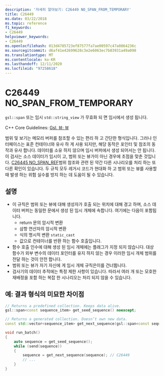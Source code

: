 ```yaml
---
description: '자세히 알아보기: C26449 NO_SPAN_FROM_TEMPORARY'
title: C26449
ms.date: 03/22/2018
ms.topic: reference
f1_keywords:
- C26449
helpviewer_keywords:
- C26449
ms.openlocfilehash: 013d4785723ef87577fa7ae00597c47a0864236c
ms.sourcegitcommit: d6af41e42699628c3e2e6063ec7b03931a49a098
ms.translationtype: MT
ms.contentlocale: ko-KR
ms.lasthandoff: 12/11/2020
ms.locfileid: "97258618"
---
```

# <a name="c26449-no_span_from_temporary"></a>C26449 NO_SPAN_FROM_TEMPORARY

`gsl::span` 또는 임시 `std::string_view` 가 무효화 되 면 임시에서 생성 됩니다.

C++ Core Guidelines: [Gsl. 뷰: 뷰](https://github.com/isocpp/CppCoreGuidelines/blob/master/CppCoreGuidelines.md#gslview-views)

범위 및 보기는 메모리 버퍼를 참조할 수 있는 편리 하 고 간단한 형식입니다. 그러나 인터페이스는 표준 컨테이너와 유사 하 게 사용 되지만, 해당 동작은 포인터 및 참조의 동작과 유사 합니다. 데이터를 소유 하지 않으며 임시 버퍼에서 생성 되어서는 안 됩니다. 이 검사는 소스 데이터가 임시이 고, 범위 또는 뷰가이 아닌 경우에 초점을 맞춘 것입니다. [C26445 NO_SPAN_REF](c26445.md)범위 참조와 관련 된 약간 다른 시나리오를 처리 하는 또 다른 확인이 있습니다. 두 규칙 모두 레거시 코드가 현대화 하 고 범위 또는 뷰를 사용할 때 발생 하는 위험 실수를 방지 하는 데 도움이 될 수 있습니다.

## <a name="remarks"></a>설명

- 이 규칙은 범위 또는 뷰에 대해 생성자가 호출 되는 위치에 대해 경고 하며, 소스 데이터 버퍼는 동일한 문에서 생성 된 임시 개체에 속합니다. 여기에는 다음이 포함됩니다.
  - return 문의 암시적 변환
  - 삼항 연산자의 암시적 변환
  - 식의 명시적 변환 `static_cast`
  - 값으로 컨테이너를 반환 하는 함수 호출입니다.
- 함수 호출 인수에 대해 생성 된 임시 개체에는 플래그가 지정 되지 않습니다. 대상 함수가 외부 변수의 데이터 포인터를 유지 하지 않는 경우 이러한 임시 개체 범위를 전달 하는 것이 안전 합니다.
- 범위 또는 뷰가 자기 자신에 게 임시 개체 규칙은이를 건너뜁니다.
- 검사기의 데이터 추적에는 특정 제한 사항이 있습니다. 따라서 여러 개 또는 모호한 재배정을 포함 하는 복잡 한 시나리오는 처리 되지 않을 수 있습니다.

## <a name="example-subtle-difference-in-result-types"></a>예: 결과 형식의 미묘한 차이점

```cpp
// Returns a predefined collection. Keeps data alive.
gsl::span<const sequence_item> get_seed_sequence() noexcept;

// Returns a generated collection. Doesn’t own new data.
const std::vector<sequence_item> get_next_sequence(gsl::span<const sequence_item>);

void run_batch()
{
    auto sequence = get_seed_sequence();
    while (send(sequence))
    {
        sequence = get_next_sequence(sequence); // C26449
        // ...
    }
}
```
